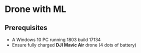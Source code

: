 # Drone with ML

## Prerequisites
- A Windows 10 PC running 1803 build 17134
- Ensure fully charged **DJI Mavic Air** drone (4 dots of battery)
